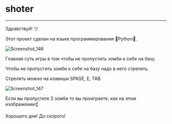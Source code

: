 # shoter
----------------------------
Здравствуй! ツ

Этот проект сделан на языке программирования 🐍Python🐍.

![Screenshot_146](https://user-images.githubusercontent.com/105152247/167293631-6b45226e-8af0-403d-8198-7c10d0165442.png)

Главная суть игры в том чтобы не пропустить зомби к себе на базу.

Чтобы не пропустить зомби к себе на базу надо в него стрелять.

Стрелять можно на клавиши SPASE, E, TAB.

![Screenshot_147](https://user-images.githubusercontent.com/105152247/167294083-af262d63-c204-44d2-ab38-8039062c7abb.png)

Если вы пропустите 3 зомби то вы проиграете, как на этом изображении☝

Хорошего дня! До скорого!
